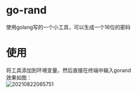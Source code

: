 # go-rand
使用golang写的一个小工具，可以生成一个16位的密码  
# 使用
将工具添加到环境变量，然后直接在终端中输入gorand  
效果如图：  
![20210822085751](https://yelvimage.oss-cn-zhangjiakou.aliyuncs.com/image/20210822085751.png)
